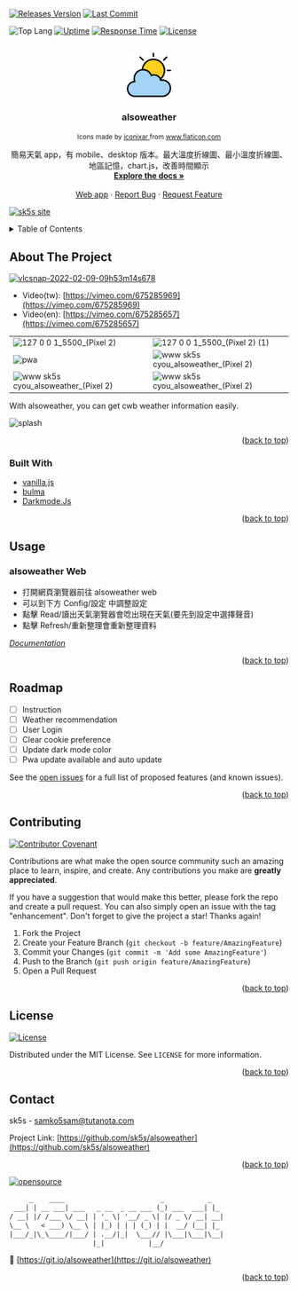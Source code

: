 <!--
*** Thanks for checking out the Best-README-Template. If you have a suggestion
*** that would make this better, please fork the repo and create a pull request
*** or simply open an issue with the tag "enhancement".
*** Don't forget to give the project a star!
*** Thanks again! Now go create something AMAZING! :D
-->

<!-- PROJECT SHIELDS -->
<!--
*** I'm using markdown "reference style" links for readability.
*** Reference links are enclosed in brackets [ ] instead of parentheses ( ).
*** See the bottom of this document for the declaration of the reference variables
*** for contributors-url, forks-url, etc. This is an optional, concise syntax you may use.
*** https://www.markdownguide.org/basic-syntax/#reference-style-links
-->

[![Releases Version][releases-version-shield]][releases-version-url]
[![Last Commit][last-commit-shield]][last-commit-url]

![Top Lang][top-languages-shield]
[![Uptime][uptime-shield]][uptime-url]
[![Response Time][response-time-shield]][response-time-url]
[![License][license-shield]][license-url]

<!-- PROJECT LOGO -->
<br />
<div align="center">
  <a href="https://github.com/sk5s/alsoweather">
    <img src="https://raw.githubusercontent.com/sk5s/alsoweather-docs/main/img/nURhey.png" alt="Logo" width="80" height="80">
  </a>

<h3 align="center">alsoweather</h3>
<div align="center"><small> Icons made by <a href="https://www.flaticon.com/authors/iconixar" title="iconixar"> iconixar </a> from <a href="https://www.flaticon.com/" title="Flaticon">www.flaticon.com</a></small></div>

  <p align="center">
    簡易天氣 app，有 mobile、desktop 版本。最大溫度折線圖、最小溫度折線圖、地區記憶，chart.js，改善時間顯示
    <br />
    <a href="https://sk5s.cyou/alsoweather/docs"><strong>Explore the docs »</strong></a>
    <br />
    <br />
    <a href="https://sk5s.cyou/alsoweather/">Web app</a>
    ·
    <a href="https://github.com/sk5s/alsoweather/issues">Report Bug</a>
    ·
    <a href="https://github.com/sk5s/alsoweather/issues">Request Feature</a>
  </p>
</div>

<div id="top"></div>

[![sk5s site](https://sk5s.cyou/sk5s/img/sk5s-project-bar.png)](https://sk5s.cyou/)

<!-- TABLE OF CONTENTS -->
<details>
  <summary>Table of Contents</summary>
  <ol>
    <li>
      <a href="#about-the-project">About The Project</a>
      <ul>
        <li><a href="#built-with">Built With</a></li>
      </ul>
    </li>
    <li><a href="#usage">Usage</a></li>
    <li><a href="#roadmap">Roadmap</a></li>
    <li><a href="#contributing">Contributing</a></li>
    <li><a href="#license">License</a></li>
    <li><a href="#contact">Contact</a></li>
    <!-- <li><a href="#acknowledgments">Acknowledgments</a></li> -->
  </ol>
</details>

<!-- ABOUT THE PROJECT -->

## About The Project

[![vlcsnap-2022-02-09-09h53m14s678](https://user-images.githubusercontent.com/92437055/153109682-8895e6fd-02c1-4b14-89fc-c317fc72e6d6.png)](https://vimeo.com/675285657)

- Video(tw): [https://vimeo.com/675285969](https://vimeo.com/675285969)
- Video(en): [https://vimeo.com/675285657](https://vimeo.com/675285657)

<!-- [![Product Name Screen Shot][product-screenshot]](https://example.com) -->

|                                                                                                                                             |                                                                                                                                               |
| --------------------------------------------------------------------------------------------------------------------------------------------- | --------------------------------------------------------------------------------------------------------------------------------------------- |
| ![127 0 0 1_5500_(Pixel 2)](https://user-images.githubusercontent.com/92437055/144749918-593c83bc-72eb-4563-92ee-1fc27e7396ef.png)            | ![127 0 0 1_5500_(Pixel 2) (1)](https://user-images.githubusercontent.com/92437055/144749956-2659abf2-e661-42cb-bf65-81378517914a.png)        |
| ![pwa](https://user-images.githubusercontent.com/92437055/144704083-8ee76313-ce13-4f4c-8216-4c1c1a323b71.png)                                 | ![www sk5s cyou_alsoweather_(Pixel 2)](https://user-images.githubusercontent.com/92437055/140604816-a5b62528-867d-41de-9ec0-82835198dff6.png) |
| ![www sk5s cyou_alsoweather_(Pixel 2)](https://user-images.githubusercontent.com/92437055/140604795-ef4db4e1-d5cd-4eff-87a7-a8323e0e9832.png) | ![www sk5s cyou_alsoweather_(Pixel 2)](https://user-images.githubusercontent.com/92437055/140604775-072b01a6-6982-4285-896c-77b4bdb7204b.png) |

With alsoweather, you can get cwb weather information easily.

![splash](https://upload.cc/i1/2022/01/22/boRBjm.jpg)

<p align="right">(<a href="#top">back to top</a>)</p>

### Built With

- [vanilla.js](http://vanilla-js.com)
- [bulma](https://bulma.io)
- [Darkmode.Js](https://darkmodejs.learn.uno)

<p align="right">(<a href="#top">back to top</a>)</p>

<!-- USAGE EXAMPLES -->

## Usage

### alsoweather Web

- 打開網頁瀏覽器前往 alsoweather web
- 可以到下方 Config/設定 中調整設定
- 點擊 Read/讀出天氣瀏覽器會唸出現在天氣(要先到設定中選擇聲音)
- 點擊 Refresh/重新整理會重新整理資料

_[Documentation](https://sk5s.cyou/alsoweather/docs/)_

<p align="right">(<a href="#top">back to top</a>)</p>

<!-- ROADMAP -->

## Roadmap

- [ ] Instruction
- [ ] Weather recommendation
- [ ] User Login
- [ ] Clear cookie preference
- [ ] Update dark mode color
- [ ] Pwa update available and auto update

See the [open issues](https://github.com/sk5s/alsoweather/issues) for a full list of proposed features (and known issues).

<p align="right">(<a href="#top">back to top</a>)</p>

<!-- CONTRIBUTING -->

## Contributing

[![Contributor Covenant](https://img.shields.io/badge/Contributor%20Covenant-2.1-4baaaa.svg?style=for-the-badge)](CODE_OF_CONDUCT.md)

Contributions are what make the open source community such an amazing place to learn, inspire, and create. Any contributions you make are **greatly appreciated**.

If you have a suggestion that would make this better, please fork the repo and create a pull request. You can also simply open an issue with the tag "enhancement".
Don't forget to give the project a star! Thanks again!

1. Fork the Project
2. Create your Feature Branch (`git checkout -b feature/AmazingFeature`)
3. Commit your Changes (`git commit -m 'Add some AmazingFeature'`)
4. Push to the Branch (`git push origin feature/AmazingFeature`)
5. Open a Pull Request

<p align="right">(<a href="#top">back to top</a>)</p>

<!-- LICENSE -->

## License

[![License][license-shield]][license-url]

Distributed under the MIT License. See `LICENSE` for more information.

<p align="right">(<a href="#top">back to top</a>)</p>

<!-- CONTACT -->

## Contact

sk5s - samko5sam@tutanota.com

Project Link: [https://github.com/sk5s/alsoweather](https://github.com/sk5s/alsoweather)

<p align="right">(<a href="#top">back to top</a>)</p>

<!-- ACKNOWLEDGMENTS -->

<!-- ## Acknowledgments

- []()
- []()
- []()

<p align="right">(<a href="#top">back to top</a>)</p> -->

<!-- MARKDOWN LINKS & IMAGES -->
<!-- https://www.markdownguide.org/basic-syntax/#reference-style-links -->

[![opensource](https://forthebadge.com/images/badges/open-source.svg)](https://sk5s.cyou/)

```
     _    ____                        _           _
 ___| | __ ___| ___   _ __  _ __ ___ (_) ___  ___| |_
/ __| |/ /___ \/ __| | '_ \| '__/ _ \| |/ _ \/ __| __|
\__ \   < ___) \__ \ | |_) | | | (_) | |  __/ (__| |_
|___/_|\_\____/|___/ | .__/|_|  \___// |\___|\___|\__|
                     |_|           |__/
```

🔗 [https://git.io/alsoweather](https://git.io/alsoweather)

<p align="right">(<a href="#top">back to top</a>)</p>

[releases-version-shield]: https://img.shields.io/github/v/release/sk5s/alsoweather?style=for-the-badge
[releases-version-url]: https://github.com/sk5s/alsoweather/releases
[last-commit-shield]: https://img.shields.io/github/last-commit/sk5s/alsoweather?style=for-the-badge
[last-commit-url]: https://github.com/sk5s/alsoweather/commits
[top-languages-shield]: https://img.shields.io/github/languages/top/sk5s/alsoweather?style=for-the-badge
[uptime-shield]: https://img.shields.io/endpoint?url=https://raw.githubusercontent.com/sk5s/uptime/master/api/alsoweather-website/uptime.json&style=for-the-badge
[uptime-url]: https://uptime.sk5s.cyou/history/alsoweather-website
[response-time-shield]: https://img.shields.io/endpoint?url=https://raw.githubusercontent.com/sk5s/uptime/master/api/alsoweather-website/response-time.json&style=for-the-badge
[response-time-url]: https://uptime.sk5s.cyou/history/alsoweather-website
[license-shield]: https://img.shields.io/github/license/sk5s/alsoweather.svg?style=for-the-badge
[license-url]: https://github.com/sk5s/alsoweather/blob/main/LICENSE
[product-screenshot]: https://user-images.githubusercontent.com/92437055/140604816-a5b62528-867d-41de-9ec0-82835198dff6.png

<!--
1. My repo: alsoweather
2. Uptime: alsoweather-website
-->
